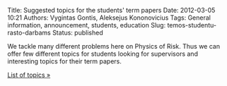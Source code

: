 Title: Suggested topics for the students' term papers
Date: 2012-03-05 10:21
Authors: Vygintas Gontis, Aleksejus Kononovicius
Tags: General information, announcement, students, education
Slug: temos-studentu-rasto-darbams
Status: published

We tackle many
different problems here on Physics of Risk. Thus we can offer few
different topics for students looking for supervisors and interesting
topics for their term papers.

[List of topics »](/for-students)
